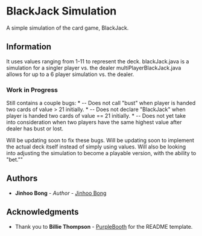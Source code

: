 # BlackJack Simulation

A simple simulation of the card game, BlackJack. 

## Information

It uses values ranging from 1-11 to represent the deck. 
blackJack.java is a simulation for a singler player vs. the dealer
multiPlayerBlackJack.java allows for up to a 6 player simulation vs. the dealer.

### Work in Progress

Still contains a couple bugs:
	* -- Does not call "bust" when player is handed two cards of value > 21 initially. 
	* -- Does not declare "BlackJack" when player is handed two cards of value == 21 initially. 
	* -- Does not yet take into consideration when two players have the same highest value after dealer has bust or lost. 

Will be updating soon to fix these bugs. 
Will be updating soon to implement the actual deck itself instead of simply using values. 
Will also be looking into adjusting the simulation to become a playable version, with the ability to "bet.""

## Authors

* **Jinhoo Bong** - *Author* - [Jinhoo Bong](https://github.com/JinhooBong)

## Acknowledgments

* Thank you to **Billie Thompson** - [PurpleBooth](https://github.com/PurpleBooth)
for the README template.
